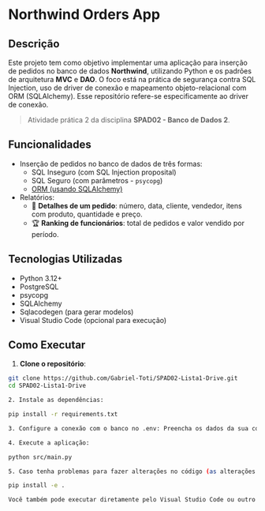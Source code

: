 # Northwind Orders App

## Descrição
Este projeto tem como objetivo implementar uma aplicação para inserção de pedidos no banco de dados **Northwind**, utilizando Python e os padrões de arquitetura **MVC** e **DAO**. O foco está na prática de segurança contra SQL Injection, uso de driver de conexão e mapeamento objeto-relacional com ORM (SQLAlchemy). Esse repositório refere-se especificamente ao driver de conexão.

> Atividade prática 2 da disciplina **SPAD02 - Banco de Dados 2**.

## Funcionalidades
- Inserção de pedidos no banco de dados de três formas:
  - SQL Inseguro (com SQL Injection proposital)
  - SQL Seguro (com parâmetros - `psycopg`)
  - [ORM (usando SQLAlchemy)](https://github.com/Gabriel-Toti/SPAD02-Lista1-ORM)
- Relatórios:
  - 📄 **Detalhes de um pedido**: número, data, cliente, vendedor, itens com produto, quantidade e preço.
  - 🏆 **Ranking de funcionários**: total de pedidos e valor vendido por período.

## Tecnologias Utilizadas
- Python 3.12+
- PostgreSQL
- psycopg
- SQLAlchemy
- Sqlacodegen (para gerar modelos)
- Visual Studio Code (opcional para execução)


## Como Executar
1. **Clone o repositório**:
```bash
git clone https://github.com/Gabriel-Toti/SPAD02-Lista1-Drive.git
cd SPAD02-Lista1-Drive

2. Instale as dependências:

pip install -r requirements.txt

3. Configure a conexão com o banco no .env: Preencha os dados da sua conexão PostgreSQL.

4. Execute a aplicação:

python src/main.py

5. Caso tenha problemas para fazer alterações no código (as alterações não são aplicadas), execute o comando:

pip install -e .

Você também pode executar diretamente pelo Visual Studio Code ou outro editor de sua preferência.
